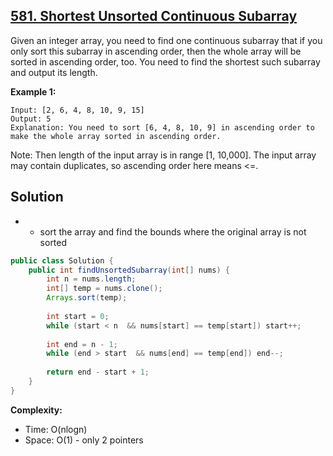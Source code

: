 ## [581. Shortest Unsorted Continuous Subarray](https://leetcode.com/problems/shortest-unsorted-continuous-subarray/)

Given an integer array, you need to find one continuous subarray that if you only sort this subarray in ascending order, then the whole array will be sorted in ascending order, too.
You need to find the shortest such subarray and output its length.

**Example 1:**
```
Input: [2, 6, 4, 8, 10, 9, 15]
Output: 5
Explanation: You need to sort [6, 4, 8, 10, 9] in ascending order to make the whole array sorted in ascending order.
```

Note:
Then length of the input array is in range [1, 10,000].
The input array may contain duplicates, so ascending order here means <=.

## Solution 
* - sort the array and find the bounds where the original array is not sorted

```java
public class Solution {
    public int findUnsortedSubarray(int[] nums) {
        int n = nums.length;
        int[] temp = nums.clone();
        Arrays.sort(temp);
        
        int start = 0;
        while (start < n  && nums[start] == temp[start]) start++;
        
        int end = n - 1;
        while (end > start  && nums[end] == temp[end]) end--;
        
        return end - start + 1;
    }
}
```

**Complexity:**
* Time: O(nlogn)
* Space: O(1) - only 2 pointers